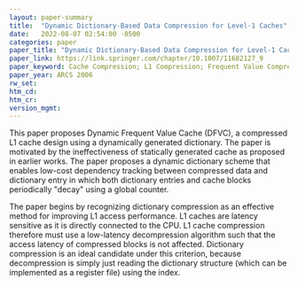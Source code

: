 ```yaml
---
layout: paper-summary
title:  "Dynamic Dictionary-Based Data Compression for Level-1 Caches"
date:   2022-08-07 02:54:00 -0500
categories: paper
paper_title: "Dynamic Dictionary-Based Data Compression for Level-1 Caches"
paper_link: https://link.springer.com/chapter/10.1007/11682127_9
paper_keyword: Cache Compression; L1 Compression; Frequent Value Compression; Dynamic Dictionary
paper_year: ARCS 2006
rw_set:
htm_cd:
htm_cr:
version_mgmt:
---
```


This paper proposes Dynamic Frequent Value Cache (DFVC), a compressed L1 cache design using a dynamically generated
dictionary. The paper is motivated by the ineffectiveness of statically generated cache as proposed in earlier works.
The paper proposes a dynamic dictionary scheme that enables low-cost dependency tracking between compressed data
and dictionary entry in which both dictionary entries and cache blocks periodically "decay" using a global counter.

The paper begins by recognizing dictionary compression as an effective method for improving L1 access performance.
L1 caches are latency sensitive as it is directly connected to the CPU. L1 cache compression therefore must use a
low-latency decompression algorithm such that the access latency of compressed blocks is not affected.
Dictionary compression is an ideal candidate under this criterion, because decompression is simply just reading
the dictionary structure (which can be implemented as a register file) using the index.
